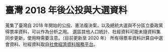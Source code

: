 # 臺灣 2018 年後公投與大選資料
蒐集了臺灣自 2018 年開始的公投、憲法複決案，以及總統大選與不分區立委政黨得票率資料，可以作為分析之用。
選區其他人口統計、社經資料可能未隨資料集同步更新，使用時需要注意。（目前更新至 2020 年）
所有得票率資料計算自中選會資料、社經資料取自[社會經濟資料服務平台](https://segis.moi.gov.tw/STAT/Web/Platform/QueryInterface/STAT_QueryTopProduct.aspx)。
